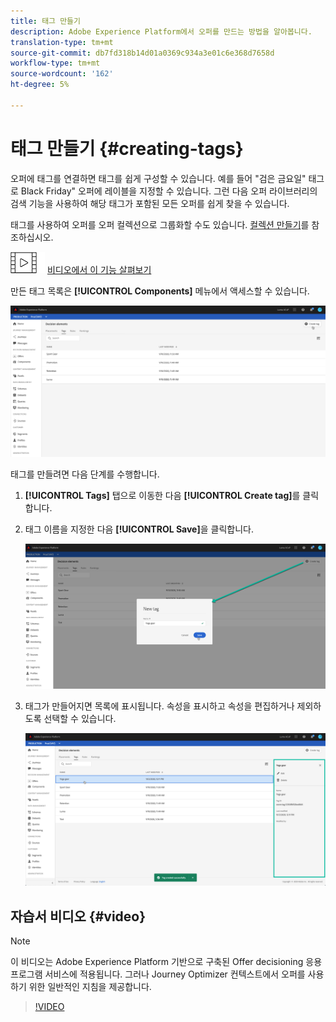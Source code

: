 ```yaml
---
title: 태그 만들기
description: Adobe Experience Platform에서 오퍼를 만드는 방법을 알아봅니다.
translation-type: tm+mt
source-git-commit: db7fd318b14d01a0369c934a3e01c6e368d7658d
workflow-type: tm+mt
source-wordcount: '162'
ht-degree: 5%

---
```


# 태그 만들기 {#creating-tags}

오퍼에 태그를 연결하면 태그를 쉽게 구성할 수 있습니다. 예를 들어 &quot;검은 금요일&quot; 태그로 Black Friday&quot; 오퍼에 레이블을 지정할 수 있습니다. 그런 다음 오퍼 라이브러리의 검색 기능을 사용하여 해당 태그가 포함된 모든 오퍼를 쉽게 찾을 수 있습니다.

태그를 사용하여 오퍼를 오퍼 컬렉션으로 그룹화할 수도 있습니다. [컬렉션 만들기](../offer-library/creating-collections.md)를 참조하십시오.

![](../../assets/do-not-localize/how-to-video.png) [비디오에서 이 기능 살펴보기](#video)

만든 태그 목록은 **[!UICONTROL Components]** 메뉴에서 액세스할 수 있습니다.

![](../../assets/tags_list.png)

태그를 만들려면 다음 단계를 수행합니다.

1. **[!UICONTROL Tags]** 탭으로 이동한 다음 **[!UICONTROL Create tag]**&#x200B;를 클릭합니다.

1. 태그 이름을 지정한 다음 **[!UICONTROL Save]**&#x200B;을 클릭합니다.

   ![](../../assets/tags_create.png)

1. 태그가 만들어지면 목록에 표시됩니다. 속성을 표시하고 속성을 편집하거나 제외하도록 선택할 수 있습니다.

   ![](../../assets/tags_created.png)

## 자습서 비디오 {#video}

>[!NOTE]
>
>이 비디오는 Adobe Experience Platform 기반으로 구축된 Offer decisioning 응용 프로그램 서비스에 적용됩니다. 그러나 Journey Optimizer 컨텍스트에서 오퍼를 사용하기 위한 일반적인 지침을 제공합니다.

>[!VIDEO](https://video.tv.adobe.com/v/329374?quality=12)
